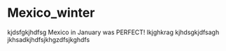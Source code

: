 # Mexico_winter
kjdsfgkjhdfsg
Mexico in January was PERFECT!
lkjghkrag
kjhdsgkjdfsagh
jkhsadkjhdfsjkhgzdfsjkghdfs
